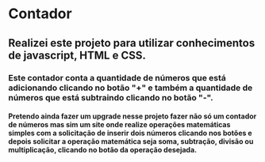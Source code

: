 # Contador

## Realizei este projeto para utilizar conhecimentos de javascript, HTML e CSS.

### Este contador conta a quantidade de números que está adicionando clicando no botão "+" e também a quantidade de números que está subtraindo clicando no botão "-".

#### Pretendo ainda fazer um upgrade nesse projeto fazer não só um contador de números mas sim um site onde realize operações matemáticas simples com a solicitação de inserir dois números clicando nos botões e depois solicitar a operação matemática seja soma, subtração, divisão ou multiplicação, clicando no botão da operação desejada.